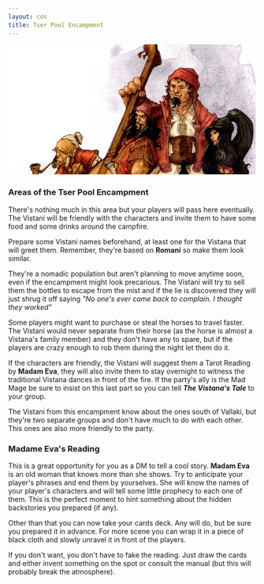 ```yaml
---
layout: cos
title: Tser Pool Encampment
---
```


![Header](/images/header_vistani.jpg)

### Areas of the Tser Pool Encampment
There's nothing much in this area but your players will pass here eventually. The Vistani will be friendly with the characters and invite them to have some food and some drinks around the campfire.

Prepare some Vistani names beforehand, at least one for the Vistana that will greet them. Remember, they're based on **Romani** so make them look similar.

They're a nomadic population but aren't planning to move anytime soon, even if the encampment might look precarious. The Vistani will try to sell them the bottles to escape from the mist and if the lie is discovered they will just shrug it off saying *"No one's ever came back to complain. I thought they worked"* 

Some players might want to purchase or steal the horses to travel faster. The Vistani would never separate from their horse (as the horse is almost a Vistana's family member) and they don't have any to spare, but if the players are crazy enough to rob them during the night let them do it.

If the characters are friendly, the Vistani will suggest them a Tarot Reading by **Madam Eva**, they will also invite them to stay overnight to witness the traditional Vistana dances in front of the fire. If the party's ally is the Mad Mage be sure to insist on this last part so you can tell ***The Vistana's Tale*** to your group.

The Vistani from this encampment know about the ones south of Vallaki, but they're two separate groups and don't have much to do with each other. This ones are also more friendly to the party.

### Madame Eva's Reading

This is a great opportunity for you as a DM to tell a cool story. **Madam Eva** is an old woman that knows more than she shows. Try to anticipate your player's phrases and end them by yourselves. She will know the names of your player's characters and will tell some little prophecy to each one of them. This is the perfect moment to hint something about the hidden backstories you prepared (if any). 

Other than that you can now take your cards deck. Any will do, but be sure you prepared it in advance. For more scene you can wrap it in a piece of black cloth and slowly unravel it in front of the players. 

If you don't want, you don't have to fake the reading. Just draw the cards and either invent something on the spot or consult the manual (but this will probably break the atmosphere).

